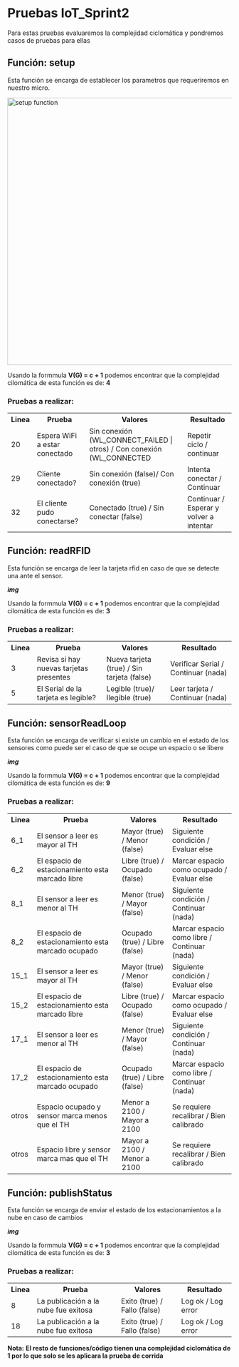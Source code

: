 # Pruebas IoT_Sprint2

Para estas pruebas evaluaremos la complejidad ciclomática y pondremos casos de pruebas para ellas

## Función: **setup**

Esta función se encarga de establecer los parametros que requeriremos en nuestro micro.

<img src="https://user-images.githubusercontent.com/48103674/140690753-0383db54-b617-4f90-991e-36a82c1a69a9.png" alt="setup function" width="600">

Usando la formmula **V(G) = c + 1** podemos encontrar que la complejidad cilomática de esta función es de: **4**

### Pruebas a realizar: 

<table>
    <tr>
        <th>Linea</th>
        <th>Prueba</th>
        <th>Valores</th>
        <th>Resultado</th>
    </tr>
    <tr>
        <td>20</td>
        <td>Espera WiFi a estar conectado</td>
        <td>Sin conexión (WL_CONNECT_FAILED | otros) / Con conexión (WL_CONNECTED</td>
        <td>Repetir ciclo / continuar</td>
    </tr>
    <tr>
        <td>29</td>
        <td>Cliente conectado?</td>
        <td>Sin conexión (false)/ Con conexión (true)</td>
        <td>Intenta conectar / Continuar</td>
    </tr>
    <tr>
        <td>32</td>
        <td>El cliente pudo conectarse?</td>
        <td>Conectado (true) / Sin conectar (false)</td>
        <td>Continuar / Esperar y volver a intentar</td>
    </tr>
</table>


## Función: **readRFID**

Esta función se encarga de leer la tarjeta rfid en caso de que se detecte una ante el sensor.

___img___

Usando la formmula **V(G) = c + 1** podemos encontrar que la complejidad cilomática de esta función es de: **3**

### Pruebas a realizar: 

<table>
    <tr>
        <th>Linea</th>
        <th>Prueba</th>
        <th>Valores</th>
        <th>Resultado</th>
    </tr>
    <tr>
        <td>3</td>
        <td>Revisa si hay nuevas tarjetas presentes</td>
        <td>Nueva tarjeta (true) / Sin tarjeta (false)</td>
        <td>Verificar Serial / Continuar (nada)</td>
    </tr>
    <tr>
        <td>5</td>
        <td>El Serial de la tarjeta es legible?</td>
        <td>Legible (true)/ Ilegible (true)</td>
        <td>Leer tarjeta / Continuar (nada)</td>
    </tr>
</table>


## Función: **sensorReadLoop**

Esta función se encarga de verificar si existe un cambio en el estado de los sensores como puede ser el caso de que se ocupe un espacio o se libere

___img___

Usando la formmula **V(G) = c + 1** podemos encontrar que la complejidad cilomática de esta función es de: **9**

### Pruebas a realizar: 

<table>
    <tr>
        <th>Linea</th>
        <th>Prueba</th>
        <th>Valores</th>
        <th>Resultado</th>
    </tr>
    <tr>
        <td>6_1</td>
        <td>El sensor a leer es mayor al TH</td>
        <td>Mayor (true) / Menor (false)</td>
        <td>Siguiente condición / Evaluar else</td>
    </tr>
    <tr>
        <td>6_2</td>
        <td>El espacio de estacionamiento esta marcado libre</td>
        <td>Libre (true) / Ocupado (false)</td>
        <td>Marcar espacio como ocupado / Evaluar else</td>
    </tr>
    <tr>
        <td>8_1</td>
        <td>El sensor a leer es menor al TH</td>
        <td>Menor (true) / Mayor (false)</td>
        <td>Siguiente condición / Continuar (nada)</td>
    </tr>
    <tr>
        <td>8_2</td>
        <td>El espacio de estacionamiento esta marcado ocupado</td>
        <td>Ocupado (true) / Libre (false)</td>
        <td>Marcar espacio como libre / Continuar (nada)</td>
    </tr>
    <tr>
        <td>15_1</td>
        <td>El sensor a leer es mayor al TH</td>
        <td>Mayor (true) / Menor (false)</td>
        <td>Siguiente condición / Evaluar else</td>
    </tr>
    <tr>
        <td>15_2</td>
        <td>El espacio de estacionamiento esta marcado libre</td>
        <td>Libre (true) / Ocupado (false)</td>
        <td>Marcar espacio como ocupado / Evaluar else</td>
    </tr>
    <tr>
        <td>17_1</td>
        <td>El sensor a leer es menor al TH</td>
        <td>Menor (true) / Mayor (false)</td>
        <td>Siguiente condición / Continuar (nada)</td>
    </tr>
    <tr>
        <td>17_2</td>
        <td>El espacio de estacionamiento esta marcado ocupado</td>
        <td>Ocupado (true) / Libre (false)</td>
        <td>Marcar espacio como libre / Continuar (nada)</td>
    </tr>
    <tr>
        <td>otros</td>
        <td>Espacio ocupado y sensor marca menos que el TH</td>
        <td>Menor a 2100 / Mayor a 2100</td>
        <td>Se requiere recalibrar / Bien calibrado</td>
    </tr>
    <tr>
        <td>otros</td>
        <td>Espacio libre y sensor marca mas que el TH</td>
        <td>Mayor a 2100 / Menor a 2100</td>
        <td>Se requiere recalibrar / Bien calibrado</td>
    </tr>
</table>


## Función: **publishStatus**

Esta función se encarga de enviar el estado de los estacionamientos a la nube en caso de cambios

___img___

Usando la formmula **V(G) = c + 1** podemos encontrar que la complejidad cilomática de esta función es de: **3**

### Pruebas a realizar: 

<table>
    <tr>
        <th>Linea</th>
        <th>Prueba</th>
        <th>Valores</th>
        <th>Resultado</th>
    </tr>
    <tr>
        <td>8</td>
        <td>La publicación a la nube fue exitosa</td>
        <td>Exito (true) / Fallo (false)</td>
        <td>Log ok / Log error</td>
    </tr>
    <tr>
        <td>18</td>
        <td>La publicación a la nube fue exitosa</td>
        <td>Exito (true) / Fallo (false)</td>
        <td>Log ok / Log error</td>
    </tr>
</table>


**Nota:**
**El resto de funciones/código tienen una complejidad ciclomática de 1 por lo que solo se les aplicara la prueba de corrida**